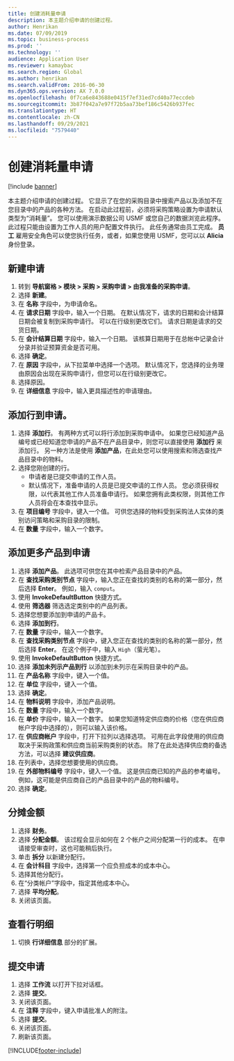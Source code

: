 ```yaml
---
title: 创建消耗量申请
description: 本主题介绍申请的创建过程。
author: Henrikan
ms.date: 07/09/2019
ms.topic: business-process
ms.prod: ''
ms.technology: ''
audience: Application User
ms.reviewer: kamaybac
ms.search.region: Global
ms.author: henrikan
ms.search.validFrom: 2016-06-30
ms.dyn365.ops.version: AX 7.0.0
ms.openlocfilehash: 0f7ca6e843688e0415f7ef31ed7cd40a77eccdeb
ms.sourcegitcommit: 3b87f042a7e97f72b5aa73bef186c5426b937fec
ms.translationtype: HT
ms.contentlocale: zh-CN
ms.lasthandoff: 09/29/2021
ms.locfileid: "7579440"
---
```

# <a name="create-a-requisition-for-consumption"></a>创建消耗量申请

[!include [banner](../../includes/banner.md)]

本主题介绍申请的创建过程。 它显示了在您的采购目录中搜索产品以及添加不在您目录中的产品的各种方法。 在启动此过程前，必须将采购策略设置为申请默认类型为“消耗量”。 您可以使用演示数据公司 USMF 或您自己的数据浏览此程序。 此过程只能由设置为工作人员的用户配置文件执行。 此任务通常由员工完成。 **员工** 雇用安全角色可以使您执行任务，或者，如果您使用 USMF，您可以以 **Alicia** 身份登录。


## <a name="create-a-new-requisition"></a>新建申请
1. 转到 **导航窗格 > 模块 > 采购 > 采购申请 > 由我准备的采购申请**。
2. 选择 **新建**。
3. 在 **名称** 字段中，为申请命名。
4. 在 **请求日期** 字段中，输入一个日期。 在默认情况下，请求的日期和会计结算日期会被复制到采购申请行。 可以在行级别更改它们。 请求日期是请求的交货日期。  
5. 在 **会计结算日期** 字段中，输入一个日期。 该核算日期用于在总帐中记录会计分录并验证预算资金是否可用。  
6. 选择 **确定**。
7. 在 **原因** 字段中，从下拉菜单中选择一个选项。 默认情况下，您选择的业务理由原因会出现在采购申请行，但您可以在行级别更改它。  
8. 选择原因。
9. 在 **详细信息** 字段中，输入更具描述性的申请理由。

## <a name="add-a-line-to-the-requisition"></a>添加行到申请。
1. 选择 **添加行**。 有两种方式可以将行添加到采购申请中。 如果您已经知道产品编号或已经知道您申请的产品不在产品目录中，则您可以直接使用 **添加行** 来添加行。 另一种方法是使用 **添加产品**，在此处您可以使用搜索和筛选查找产品目录中的物料。    
2. 选择您刚创建的行。
    - 申请者是已提交申请的工作人员。   
    - 默认情况下，准备申请的人员是已提交申请的工作人员。 您必须获得权限，以代表其他工作人员准备申请行。 如果您拥有此类权限，则其他工作人员将会在本查找中显示。  
3. 在 **项目编号** 字段中，键入一个值。 可供您选择的物料受到采购法人实体的类别访问策略和采购目录的限制。   
4. 在 **数量** 字段中，输入一个数字。

## <a name="add-more-products-to-the-requisition"></a>添加更多产品到申请
1. 选择 **添加产品**。 此选项可供您在其中检索产品目录中的产品。    
2. 在 **查找采购类别节点** 字段中，输入您正在查找的类别的名称的第一部分，然后选择 **Enter**。 例如，输入 `comput`。  
3. 使用 **InvokeDefaultButton** 快捷方式。
4. 使用 **筛选器** 筛选选定类别中的产品列表。
5. 选择您想要添加到申请的产品卡。
6. 选择 **添加到行**。
7. 在 **数量** 字段中，输入一个数字。
8. 在 **查找采购类别节点** 字段中，键入您正在查找的类别的名称的第一部分，然后选择 **Enter**。 在这个例子中，输入 `High`（萤光笔）。  
9. 使用 **InvokeDefaultButton** 快捷方式。
10. 选择 **添加未列示产品到行** 以添加到未列示在采购目录中的产品。
11. 在 **产品名称** 字段中，键入一个值。
12. 在 **单位** 字段中，键入一个值。
13. 选择 **确定**。
14. 在 **物料说明** 字段中，添加产品说明。
15. 在 **数量** 字段中，输入一个数字。
16. 在 **单价** 字段中，输入一个数字。 如果您知道特定供应商的价格（您在供应商帐户字段中选择的），则可以输入该价格。   
17. 在 **供应商帐户** 字段中，打开下拉列以选择选项。 可用在此字段使用的供应商取决于采购政策和供应商当前采购类别的状态。 除了在此处选择供应商的备选方法，可以选择 **建议供应商**。    
18. 在列表中，选择您想要使用的供应商。
19. 在 **外部物料编号** 字段中，键入一个值。 这是供应商已知的产品的参考编号。 例如，这可能是供应商自己的产品目录中的产品的物料编号。  
20. 选择 **确定**。

## <a name="distribute-amounts"></a>分摊金额
1. 选择 **财务**。
2. 选择 **分配金额**。 该过程会显示如何在 2 个帐户之间分配第一行的成本。 在申请接受审查时，这也可能稍后执行。  
3. 单击 **拆分** 以新建分配行。
4. 在 **会计科目** 字段中，选择第一个应负担成本的成本中心。
5. 选择其他分配行。
6. 在“分类帐户”字段中，指定其他成本中心。
7. 选择 **平均分配**。
8. 关闭该页面。

## <a name="view-line-details"></a>查看行明细
1. 切换 **行详细信息** 部分的扩展。

## <a name="submit-the-requisition"></a>提交申请
1. 选择 **工作流** 以打开下拉对话框。
2. 选择 **提交**。
3. 关闭该页面。
4. 在 **注释** 字段中，键入申请批准人的附注。
5. 选择 **提交**。
6. 关闭该页面。
7. 刷新该页面。



[!INCLUDE[footer-include](../../../includes/footer-banner.md)]